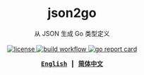 <h1 align="center">json2go</h1>

<p align="center">
    从 JSON 生成 Go 类型定义
    <br><br>
    <a href="https://github.com/fhluo/json2go/blob/main/LICENSE">
        <img src="https://img.shields.io/github/license/fhluo/json2go" alt="license">
    </a>
    <a href="https://github.com/fhluo/json2go/actions/workflows/build.yaml">
        <img src="https://github.com/fhluo/json2go/actions/workflows/build.yaml/badge.svg" alt="build workflow">
    </a>
    <a href="https://goreportcard.com/report/github.com/fhluo/json2go">
        <img src="https://goreportcard.com/badge/github.com/fhluo/json2go" alt="go report card">
    </a>
</p>

<div align="center">
<samp>

**[English](readme.md)** ┃ **[简体中文](readme.zh-Hans.md)**

</samp>
</div>
